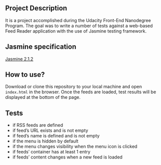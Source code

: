 ## Project Description

It is a project accomplished during the Udacity Front-End Nanodegree Program. The goal was to write a number of tests against a web-based Feed Reader application with the use of Jasmine testing framework.

## Jasmine specification

[Jasmine 2.1.2](https://jasmine.github.io/pages/docs_home.html)

## How to use?

Download or clone this repository to your local machine and open `index.html` in the browser.
Once the feeds are loaded, test results will be displayed at the bottom of the page.

## Tests
- if RSS feeds are defined
- if feed’s URL exists and is not empty
- if feed’s name is defined and is not empty
- if the menu is hidden by default
- if the menu changes visibility when the menu icon is clicked
- if feeds’ container has at least 1 entry
- if feeds’ content changes when a new feed is loaded
